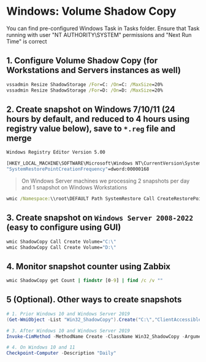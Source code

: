 # Windows: Volume Shadow Copy

You can find pre-configured Windows Task in Tasks folder. Ensure that Task running with user "NT AUTHORITY\SYSTEM" permissions and "Next Run Time" is correct

## 1. Configure Volume Shadow Copy (for Workstations and Servers instances as well)

```cmd
vssadmin Resize ShadowStorage /For=C: /On=C: /MaxSize=20%
vssadmin Resize ShadowStorage /For=D: /On=D: /MaxSize=20%
```

## 2. Create snapshot on **Windows 7/10/11** (24 hours by default, and reduced to 4 hours using registry value below), save to `*.reg` file and merge

```cmd
Windows Registry Editor Version 5.00

[HKEY_LOCAL_MACHINE\SOFTWARE\Microsoft\Windows NT\CurrentVersion\SystemRestore]
"SystemRestorePointCreationFrequency"=dword:00000168
```

> On Windows Server machines we processing 2 snapshots per day and 1 snapshot on Windows Workstations

```cmd
wmic /Namespace:\\root\DEFAULT Path SystemRestore Call CreateRestorePoint "<Daily snapshot>", 100, 7
```

## 3. Create snapshot on ```Windows Server 2008-2022``` (easy to configure using GUI)

```cmd
wmic ShadowCopy Call Create Volume="C:\"
wmic ShadowCopy Call Create Volume="D:\"
```

## 4. Monitor snapshot counter using Zabbix

```cmd
wmic ShadowCopy get Count | findstr [0-9] | find /c /v ""
```

## 5 (Optional). Other ways to create snapshots

```powershell
# 1. Prior Windows 10 and Windows Server 2019
(Get-WmiObject -List "Win32_ShadowCopy").Create("C:\","ClientAccessible")

# 3. After Windows 10 and Windows Server 2019
Invoke-CimMethod -MethodName Create -ClassName Win32_ShadowCopy -Arguments @{ Volume= "C:\\" }

# 4. On Windows 10 and 11
Checkpoint-Computer -Description "Daily"
```
